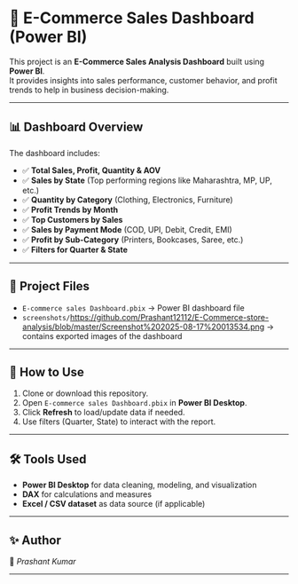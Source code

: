 # 🛒 E-Commerce Sales Dashboard (Power BI)

This project is an **E-Commerce Sales Analysis Dashboard** built using **Power BI**.  
It provides insights into sales performance, customer behavior, and profit trends to help in business decision-making.

---

## 📊 Dashboard Overview

The dashboard includes:
- ✅ **Total Sales, Profit, Quantity & AOV**
- ✅ **Sales by State** (Top performing regions like Maharashtra, MP, UP, etc.)
- ✅ **Quantity by Category** (Clothing, Electronics, Furniture)
- ✅ **Profit Trends by Month**
- ✅ **Top Customers by Sales**
- ✅ **Sales by Payment Mode** (COD, UPI, Debit, Credit, EMI)
- ✅ **Profit by Sub-Category** (Printers, Bookcases, Saree, etc.)
- ✅ **Filters for Quarter & State**

---

## 📂 Project Files

- `E-commerce sales Dashboard.pbix` → Power BI dashboard file  
- `screenshots/`https://github.com/Prashant12112/E-Commerce-store-analysis/blob/master/Screenshot%202025-08-17%20013534.png → contains exported images of the dashboard  

---

## 🚀 How to Use

1. Clone or download this repository.
2. Open `E-commerce sales Dashboard.pbix` in **Power BI Desktop**.
3. Click **Refresh** to load/update data if needed.
4. Use filters (Quarter, State) to interact with the report.

---

## 🛠️ Tools Used

- **Power BI Desktop** for data cleaning, modeling, and visualization  
- **DAX** for calculations and measures  
- **Excel / CSV dataset** as data source (if applicable)  

---

## ✨ Author

👤 *Prashant Kumar*  


---
